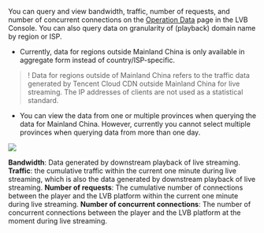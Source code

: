 You can query and view bandwidth, traffic, number of requests, and number of concurrent connections on the [Operation Data](https://console.cloud.tencent.com/live/analysis/total) page in the LVB Console. You can also query data on granularity of (playback) domain name by region or ISP.
- Currently, data for regions outside Mainland China is only available in aggregate form instead of country/ISP-specific.
>! Data for regions outside of Mainland China refers to the traffic data generated by Tencent Cloud CDN outside Mainland China for live streaming. The IP addresses of clients are not used as a statistical standard.
- You can view the data from one or multiple provinces when querying the data for Mainland China. However, currently you cannot select multiple provinces when querying data from more than one day.

![](https://main.qcloudimg.com/raw/76f5dd30b778c265b76f25748eda53ca.png)

**Bandwidth**: Data generated by downstream playback of live streaming.
**Traffic**: the cumulative traffic within the current one minute during live streaming, which is also the data generated by downstream playback of live streaming.
**Number of requests**: The cumulative number of connections between the player and the LVB platform within the current one minute during live streaming.
**Number of concurrent connections**: The number of concurrent connections between the player and the LVB platform at the moment during live streaming.
